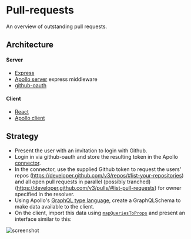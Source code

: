 # Pull-requests
An overview of outstanding pull requests.

## Architecture

#### Server

* [Express](http://expressjs.com/)
* [Apollo server](http://docs.apollostack.com/apollo-server/tools.html) express middleware
* [github-oauth](https://www.npmjs.com/package/github-oauth)

#### Client

* [React](https://facebook.github.io/react/)
* [Apollo client](http://docs.apollostack.com/apollo-client/)

## Strategy

* Present the user with an invitation to login with Github.
* Login in via github-oauth and store the resulting token in the Apollo [connector](http://docs.apollostack.com/apollo-server/guide.html#Connectors).
* In the connector, use the supplied Github token to request the users' repos (https://developer.github.com/v3/repos/#list-your-repositories) and all open pull requests in parallel (possibly tranched) (https://developer.github.com/v3/pulls/#list-pull-requests) for owner specified in the resolver.
* Using Apollo's [GraphQL type language](http://docs.apollostack.com/apollo-server/generate-schema.html), create a GraphQLSchema to make data available to the client.
* On the client, import this data using [`mapQueriesToProps`](http://docs.apollostack.com/apollo-client/react.html) and present an interface similar to this:

![screenshot](https://cloud.githubusercontent.com/assets/3180526/15503080/a15aeefc-21af-11e6-9616-d3ea6f990f4f.png)
